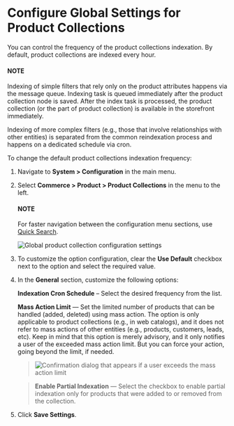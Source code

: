 <a id="configuration-guide-commerce-configuration-product-collections"></a>

# Configure Global Settings for Product Collections

You can control the frequency of the product collections indexation. By default, product collections are indexed every hour.

#### NOTE
Indexing of simple filters that rely only on the product attributes happens via the message queue. Indexing task is queued immediately after the product collection node is saved. After the index task is processed, the product collection (or the part of product collection) is available in the storefront immediately.

Indexing of more complex filters (e.g., those that involve relationships with other entities) is separated from the common reindexation process and happens on a dedicated schedule via cron.

To change the default product collections indexation frequency:

1. Navigate to **System > Configuration** in the main menu.
2. Select **Commerce > Product > Product Collections** in the menu to the left.

   #### NOTE
   For faster navigation between the configuration menu sections, use [Quick Search](../../quick-search.md#user-guide-system-configuration-quick-search).

   ![Global product collection configuration settings](user/img/system/config_commerce/product/product_collections_configuration.png)
3. To customize the option configuration, clear the **Use Default** checkbox next to the option and select the required value.
4. In the **General** section, customize the following options:

   **Indexation Cron Schedule** – Select the desired frequency from the list.

   **Mass Action Limit** — Set the limited number of products that can be handled (added, deleted) using mass action. The option is only applicable to product collections (e.g., in web catalogs), and it does not refer to mass actions of other entities (e.g., products, customers, leads, etc). Keep in mind that this option is merely advisory, and it only notifies a user of the exceeded mass action limit. But you can force your action, going beyond the limit, if needed.
   > ![Confirmation dialog that appears if a user exceeds the mass action limit](user/img/system/config_commerce/product/mass_action_limit_confirmation.png)

   > **Enable Partial Indexation** — Select the checkbox to enable partial indexation only for products that were added to or removed from the collection.
5. Click **Save Settings**.

<!-- fa-bars = fa-navicon -->
<!-- Ic Tiles is used as Set As Default in saved views, and as tiles in display layout options -->
<!-- IcPencil refers to Rename in Commerce and Inline Editing in CRM -->
<!-- Check mark in the square. -->
<!-- SortDesc is also used as drop-down arrow -->
<!-- A -->
<!-- B -->
<!-- C -->
<!-- D -->
<!-- E -->
<!-- F -->
<!-- G -->
<!-- H -->
<!-- I -->
<!-- L -->
<!-- M -->
<!-- P -->
<!-- R -->
<!-- S -->
<!-- T -->
<!-- U -->
<!-- Z -->
